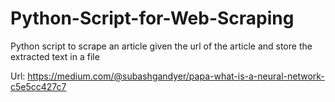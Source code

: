 # Python-Script-for-Web-Scraping
Python script to scrape an article given the url of the article and store the extracted text in a file

Url: https://medium.com/@subashgandyer/papa-what-is-a-neural-network-c5e5cc427c7
